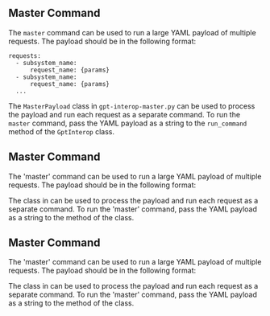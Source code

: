 
## Master Command

The `master` command can be used to run a large YAML payload of multiple requests. The payload should be in the following format:

```
requests:
  - subsystem_name:
      request_name: {params}
  - subsystem_name:
      request_name: {params}
  ...
```

The `MasterPayload` class in `gpt-interop-master.py` can be used to process the payload and run each request as a separate command. To run the `master` command, pass the YAML payload as a string to the `run_command` method of the `GptInterop` class.

## Master Command

The 'master' command can be used to run a large YAML payload of multiple requests. The payload should be in the following format:



The  class in  can be used to process the payload and run each request as a separate command. To run the 'master' command, pass the YAML payload as a string to the  method of the  class.

## Master Command

The 'master' command can be used to run a large YAML payload of multiple requests. The payload should be in the following format:



The  class in  can be used to process the payload and run each request as a separate command. To run the 'master' command, pass the YAML payload as a string to the  method of the  class.
